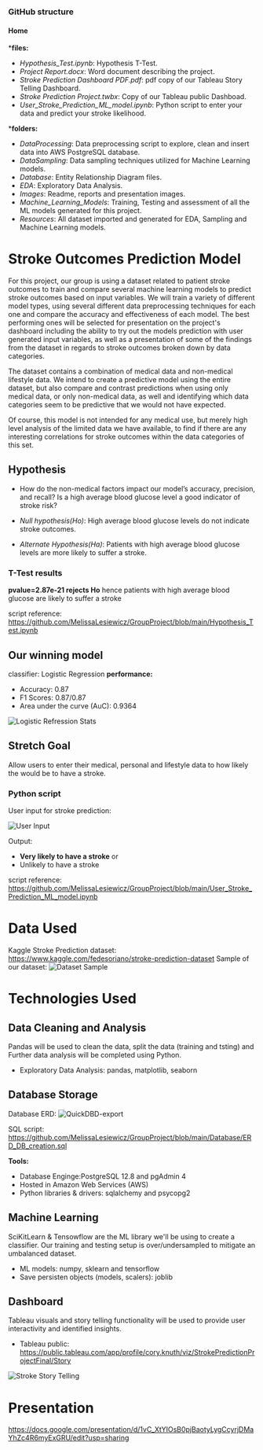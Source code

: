 ### GitHub structure
#### Home


***files:**
- *Hypothesis_Test.ipynb*: Hypothesis T-Test.
- *Project Report.docx*: Word document describing the project.
- *Stroke Prediction Dashboard PDF.pdf*: pdf copy of our Tableau Story Telling Dashboard.
- *Stroke Prediction Project.twbx*: Copy of our Tableau public Dashboad.
- *User_Stroke_Prediction_ML_model.ipynb*: Python script to enter your data and predict your stroke likelihood.

***folders:**
- *DataProcessing*: Data preprocessing script to explore, clean and insert data into AWS PostgreSQL database.
- *DataSampling*: Data sampling techniques utilized for Machine Learning models.
- *Database*: Entity Relationship Diagram files.
- *EDA*: Exploratory Data Analysis.
- *Images*: Readme, reports and presentation images.
- *Machine_Learning_Models*: Training, Testing and assessment of all the ML models generated for this project.
- *Resources*: All dataset imported and generated for EDA, Sampling and Machine Learning models.

# Stroke Outcomes Prediction Model

For this project, our group is using a dataset related to patient stroke outcomes to train and compare several machine learning models to predict stroke outcomes based on input variables. We will train a variety of different model types, using several different data preprocessing techniques for each one and compare the accuracy and effectiveness of each model. The best performing ones will be selected for presentation on the project's dashboard including the ability to try out the models prediction with user generated input variables, as well as a presentation of some of the findings from the dataset in regards to stroke outcomes broken down by data categories.

The dataset contains a combination of medical data and non-medical lifestyle data. We intend to create a predictive model using the entire dataset, but also compare and contrast predictions when using only medical data, or only non-medical data, as well and identifying which data categories seem to be predictive that we would not have expected.

Of course, this model is not intended for any medical use, but merely high level analysis of the limited data we have available, to find if there are any interesting correlations for stroke outcomes within the data categories of this set.

## Hypothesis

- How do the non-medical factors impact our model’s accuracy, precision, and recall?
Is a high average blood glucose level a good indicator of stroke risk?

- *Null hypothesis(Ho)*: High average blood glucose levels do not indicate stroke outcomes.
- *Alternate Hypothesis(Ha)*: Patients with high average blood glucose levels are more likely to suffer a stroke.

### T-Test results

**pvalue=2.87e-21 rejects Ho** hence patients with high average blood glucose are likely to suffer a stroke


script reference: https://github.com/MelissaLesiewicz/GroupProject/blob/main/Hypothesis_Test.ipynb

## Our winning model 
classifier: Logistic Regression
**performance:**
- Accuracy: 0.87
- F1 Scores: 0.87/0.87
- Area under the curve (AuC): 0.9364

![Logistic Refression Stats](https://github.com/MelissaLesiewicz/GroupProject/blob/main/Images/LogisticRegression_AUC_0.93.png)


## Stretch Goal
Allow users to enter their medical, personal and lifestyle data to how likely the would be to have a stroke.

### Python script 

User input for stroke prediction:

![User Input](https://github.com/MelissaLesiewicz/GroupProject/blob/main/Images/ML_model_UserInput.png)

Output:

- **Very likely to have a stroke**
or
- Unlikely to have a stroke


script reference: https://github.com/MelissaLesiewicz/GroupProject/blob/main/User_Stroke_Prediction_ML_model.ipynb


# Data Used

Kaggle Stroke Prediction dataset: https://www.kaggle.com/fedesoriano/stroke-prediction-dataset
Sample of our dataset:
![Dataset Sample](https://user-images.githubusercontent.com/86027932/141658648-af4c5735-01f1-40b6-97e3-1f8d88a5c3f1.PNG)

# Technologies Used

## Data Cleaning and Analysis
Pandas will be used to clean the data, split the data (training and tsting) and Further data analysis will be completed using Python.

- Exploratory Data Analysis: pandas, matplotlib, seaborn

## Database Storage

Database ERD:
![QuickDBD-export](https://user-images.githubusercontent.com/86027932/141658675-42095895-4ae5-43ff-af67-31071984344a.png)

SQL script: https://github.com/MelissaLesiewicz/GroupProject/blob/main/Database/ERD_DB_creation.sql

**Tools:**
- Database Enginge:PostgreSQL 12.8 and pgAdmin 4 
- Hosted in Amazon Web Services (AWS)
- Python libraries & drivers: sqlalchemy and psycopg2

## Machine Learning
SciKitLearn & Tensowflow are the ML library we'll be using to create a classifier. Our training and testing setup is over/undersampled to mitigate an umbalanced dataset.

- ML models: numpy, sklearn and tensorflow 
- Save persisten objects (models, scalers): joblib

## Dashboard
Tableau visuals and story telling functionality will be used to provide user interactivity and identified insights.

- Tableau public: https://public.tableau.com/app/profile/cory.knuth/viz/StrokePredictionProjectFinal/Story


![Stroke Story Telling](https://github.com/MelissaLesiewicz/GroupProject/blob/main/Images/Tableau_Dashboard.png)



# Presentation
https://docs.google.com/presentation/d/1vC_XtYIOsB0pjBaotyLygCcyrjDMaYhZc4R6myExGRU/edit?usp=sharing


